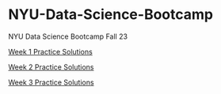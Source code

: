 # NYU-Data-Science-Bootcamp
NYU Data Science Bootcamp Fall 23

[Week 1 Practice Solutions](https://github.com/rugvedmhatre/NYU-Data-Science-Bootcamp/blob/main/Week%201/Week-1.md)

[Week 2 Practice Solutions](https://github.com/rugvedmhatre/NYU-Data-Science-Bootcamp/blob/main/Week%202/Week-2.md)

[Week 3 Practice Solutions](https://github.com/rugvedmhatre/NYU-Data-Science-Bootcamp/blob/main/Week%203/Week-3.ipynb)